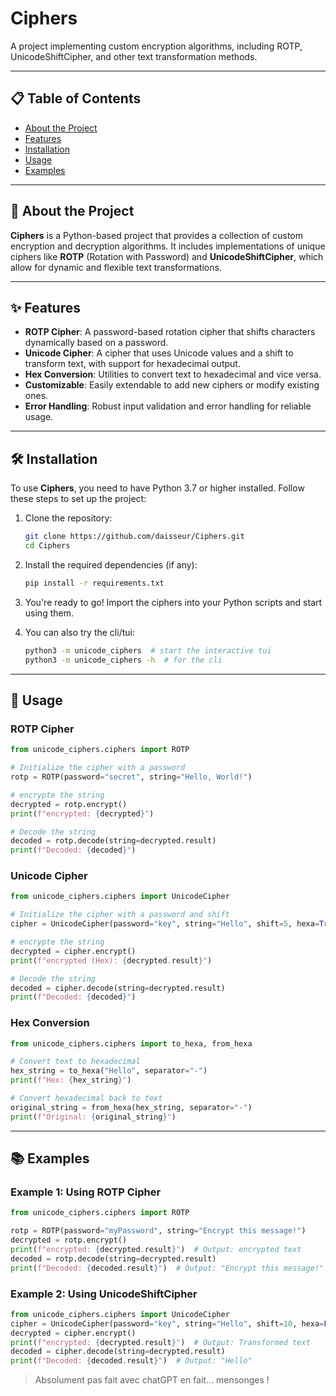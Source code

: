 # Ciphers

A project implementing custom encryption algorithms, including ROTP, UnicodeShiftCipher, and other text transformation methods.

---

## 📋 Table of Contents

- [About the Project](#-about-the-project)
- [Features](#-features)
- [Installation](#-installation)
- [Usage](#-usage)
- [Examples](#-examples)

---

## 🚀 About the Project

**Ciphers** is a Python-based project that provides a collection of custom encryption and decryption algorithms. It includes implementations of unique ciphers like **ROTP** (Rotation with Password) and **UnicodeShiftCipher**, which allow for dynamic and flexible text transformations.

---

## ✨ Features

- **ROTP Cipher**: A password-based rotation cipher that shifts characters dynamically based on a password.
- **Unicode Cipher**: A cipher that uses Unicode values and a shift to transform text, with support for hexadecimal output.
- **Hex Conversion**: Utilities to convert text to hexadecimal and vice versa.
- **Customizable**: Easily extendable to add new ciphers or modify existing ones.
- **Error Handling**: Robust input validation and error handling for reliable usage.

---

## 🛠️ Installation

To use **Ciphers**, you need to have Python 3.7 or higher installed. Follow these steps to set up the project:

1. Clone the repository:
   ```bash
   git clone https://github.com/daisseur/Ciphers.git
   cd Ciphers
   ```

2. Install the required dependencies (if any):
   ```bash
   pip install -r requirements.txt
   ```

3. You're ready to go! Import the ciphers into your Python scripts and start using them.

4. You can also try the cli/tui:
   ```bash
   python3 -m unicode_ciphers  # start the interactive tui
   python3 -m unicode_ciphers -h  # for the cli
   ```
---

## 🎯 Usage

### ROTP Cipher

```python
from unicode_ciphers.ciphers import ROTP

# Initialize the cipher with a password
rotp = ROTP(password="secret", string="Hello, World!")

# encrypte the string
decrypted = rotp.encrypt()
print(f"encrypted: {decrypted}")

# Decode the string
decoded = rotp.decode(string=decrypted.result)
print(f"Decoded: {decoded}")
```

### Unicode Cipher

```python
from unicode_ciphers.ciphers import UnicodeCipher

# Initialize the cipher with a password and shift
cipher = UnicodeCipher(password="key", string="Hello", shift=5, hexa=True)

# encrypte the string
decrypted = cipher.encrypt()
print(f"encrypted (Hex): {decrypted.result}")

# Decode the string
decoded = cipher.decode(string=decrypted.result)
print(f"Decoded: {decoded}")
```

### Hex Conversion

```python
from unicode_ciphers.ciphers import to_hexa, from_hexa

# Convert text to hexadecimal
hex_string = to_hexa("Hello", separator="-")
print(f"Hex: {hex_string}")

# Convert hexadecimal back to text
original_string = from_hexa(hex_string, separator="-")
print(f"Original: {original_string}")
```

---

## 📚 Examples

### Example 1: Using ROTP Cipher
```python
from unicode_ciphers.ciphers import ROTP

rotp = ROTP(password="myPassword", string="Encrypt this message!")
decrypted = rotp.encrypt()
print(f"encrypted: {decrypted.result}")  # Output: encrypted text
decoded = rotp.decode(string=decrypted.result)
print(f"Decoded: {decoded.result}")  # Output: "Encrypt this message!"
```

### Example 2: Using UnicodeShiftCipher
```python
from unicode_ciphers.ciphers import UnicodeCipher
cipher = UnicodeCipher(password="key", string="Hello", shift=10, hexa=False)
decrypted = cipher.encrypt()
print(f"encrypted: {decrypted.result}")  # Output: Transformed text
decoded = cipher.decode(string=decrypted.result)
print(f"Decoded: {decoded.result}")  # Output: "Hello"
```

> Absolument pas fait avec chatGPT en fait... mensonges !